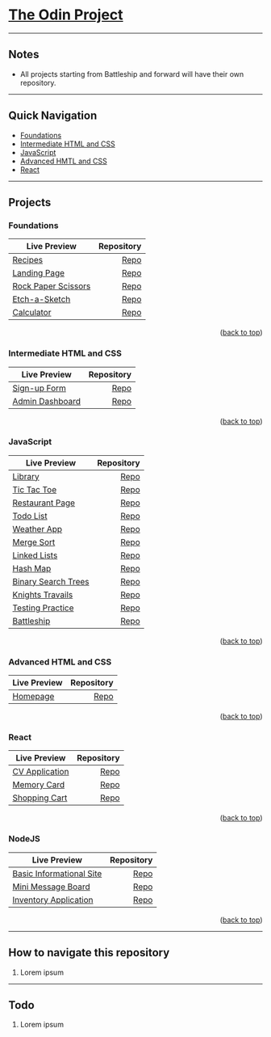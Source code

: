 <a name="readme-top"></a>

# [The Odin Project](https://www.theodinproject.com/)

---

## Notes

- All projects starting from Battleship and forward will have their own repository.

---

## Quick Navigation

- [Foundations](https://github.com/mikeyCos/theOdinProject/tree/main/foundations)
- [Intermediate HTML and CSS](https://github.com/mikeyCos/theOdinProject/tree/main/intermediate-html-and-css)
- [JavaScript](https://github.com/mikeyCos/theOdinProject/tree/main/javaScript)
- [Advanced HMTL and CSS](https://github.com/mikeyCos/theOdinProject/tree/main/advanced-html-css)
- [React](https://github.com/mikeyCos/theOdinProject/tree/main/react)

---

## Projects

### Foundations

| Live Preview                                                                                                |                                                                                   Repository |
| ----------------------------------------------------------------------------------------------------------- | -------------------------------------------------------------------------------------------: |
| [Recipes](https://mikeycos.github.io/theOdinProject/foundations/odin-recipes/index.html)                    |        [Repo](https://github.com/mikeyCos/theOdinProject/tree/main/foundations/odin-recipes) |
| [Landing Page](https://mikeycos.github.io/theOdinProject/foundations/landing-page/index.html)               |        [Repo](https://github.com/mikeyCos/theOdinProject/tree/main/foundations/landing-page) |
| [Rock Paper Scissors](https://mikeycos.github.io/theOdinProject/foundations/rock-paper-scissors/index.html) | [Repo](https://github.com/mikeyCos/theOdinProject/tree/main/foundations/rock-paper-scissors) |
| [Etch-a-Sketch](https://mikeycos.github.io/theOdinProject/foundations/etch-a-sketch/index.html)             |       [Repo](https://github.com/mikeyCos/theOdinProject/tree/main/foundations/etch-a-sketch) |
| [Calculator](https://mikeycos.github.io/theOdinProject/foundations/calculator/index.html)                   |          [Repo](https://github.com/mikeyCos/theOdinProject/tree/main/foundations/calculator) |

<p align="right">(<a href="#readme-top">back to top</a>)</p>

### Intermediate HTML and CSS

| Live Preview                                                                                                     |                                                                                                      Repository |
| ---------------------------------------------------------------------------------------------------------------- | --------------------------------------------------------------------------------------------------------------: |
| [Sign-up Form](https://mikeycos.github.io/theOdinProject/intermediate-html-and-css/projects/sign-up-form/)       |    [Repo](https://github.com/mikeyCos/theOdinProject/tree/main/intermediate-html-and-css/projects/sign-up-form) |
| [Admin Dashboard](https://mikeycos.github.io/theOdinProject/intermediate-html-and-css/projects/admin-dashboard/) | [Repo](https://github.com/mikeyCos/theOdinProject/tree/main/intermediate-html-and-css/projects/admin-dashboard) |

<p align="right">(<a href="#readme-top">back to top</a>)</p>

### JavaScript

| Live Preview                                                                                                  |                                                                                           Repository |
| ------------------------------------------------------------------------------------------------------------- | ---------------------------------------------------------------------------------------------------: |
| [Library](https://mikeycos.github.io/theOdinProject/javaScript/projects/library/)                             |             [Repo](https://github.com/mikeyCos/theOdinProject/tree/main/javaScript/projects/library) |
| [Tic Tac Toe](https://mikeycos.github.io/theOdinProject/javaScript/projects/tic-tac-toe/)                     |         [Repo](https://github.com/mikeyCos/theOdinProject/tree/main/javaScript/projects/tic-tac-toe) |
| [Restaurant Page](https://mikeycos.github.io/theOdinProject/javaScript/projects/restaurant-page/dist/)        |     [Repo](https://github.com/mikeyCos/theOdinProject/tree/main/javaScript/projects/restaurant-page) |
| [Todo List](https://mikeycos.github.io/theOdinProject/javaScript/projects/todo-list/dist/)                    |           [Repo](https://github.com/mikeyCos/theOdinProject/tree/main/javaScript/projects/todo-list) |
| [Weather App](https://mikeycos.github.io/theOdinProject/javaScript/projects/weather-app/dist/)                |         [Repo](https://github.com/mikeyCos/theOdinProject/tree/main/javaScript/projects/weather-app) |
| [Merge Sort](https://mikeycos.github.io/theOdinProject/javaScript/projects/merge-sort/dist/)                  |          [Repo](https://github.com/mikeyCos/theOdinProject/tree/main/javaScript/projects/merge-sort) |
| [Linked Lists](https://mikeycos.github.io/theOdinProject/javaScript/projects/linked-lists/dist/)              |        [Repo](https://github.com/mikeyCos/theOdinProject/tree/main/javaScript/projects/linked-lists) |
| [Hash Map](https://mikeycos.github.io/theOdinProject/javaScript/projects/hash-map/dist)                       |            [Repo](https://github.com/mikeyCos/theOdinProject/tree/main/javaScript/projects/hash-map) |
| [Binary Search Trees](https://mikeycos.github.io/theOdinProject/javaScript/projects/binary-search-trees/dist) | [Repo](https://github.com/mikeyCos/theOdinProject/tree/main/javaScript/projects/binary-search-trees) |
| [Knights Travails](https://mikeycos.github.io/theOdinProject/javaScript/projects/knights-travails/dist)       |    [Repo](https://github.com/mikeyCos/theOdinProject/tree/main/javaScript/projects/knights-travails) |
| [Testing Practice](https://mikeycos.github.io/theOdinProject/javaScript/projects/testing-practice/dist)       |    [Repo](https://github.com/mikeyCos/theOdinProject/tree/main/javaScript/projects/testing-practice) |
| [Battleship](https://mikeycos.github.io/battleship/)                                                          |                                                       [Repo](https://github.com/mikeyCos/battleship) |

<p align="right">(<a href="#readme-top">back to top</a>)</p>

### Advanced HTML and CSS

| Live Preview                                     |                                   Repository |
| ------------------------------------------------ | -------------------------------------------: |
| [Homepage](https://mikeycos.github.io/homepage/) | [Repo](https://github.com/mikeyCos/homepage) |

<p align="right">(<a href="#readme-top">back to top</a>)</p>

### React

| Live Preview                                                  |                                         Repository |
| ------------------------------------------------------------- | -------------------------------------------------: |
| [CV Application](https://cvapplication-mikeycos.netlify.app/) | [Repo](https://github.com/mikeyCos/cv-application) |
| [Memory Card](https://memorycard-mikeycos.netlify.app/)       |    [Repo](https://github.com/mikeyCos/memory-card) |
| [Shopping Cart](https://shoppingcart-mikeycos.netlify.app/)   |  [Repo](https://github.com/mikeyCos/shopping-cart) |

<p align="right">(<a href="#readme-top">back to top</a>)</p>

### NodeJS

| Live Preview                                                                      |                                                   Repository |
| --------------------------------------------------------------------------------- | -----------------------------------------------------------: |
| [Basic Informational Site](https://replit.com/@mikeyCos/basic-informational-site) | [Repo](https://github.com/mikeyCos/basic-informational-site) |
| [Mini Message Board](https://mini-message-board-mikey-cos.fly.dev/)               |       [Repo](https://github.com/mikeyCos/mini-message-board) |
| [Inventory Application](https://inventory-application-mikey-cos.fly.dev/)         |    [Repo](https://github.com/mikeyCos/inventory-application) |

<p align="right">(<a href="#readme-top">back to top</a>)</p>

---

## How to navigate this repository

1. Lorem ipsum

---

## Todo

1. Lorem ipsum
